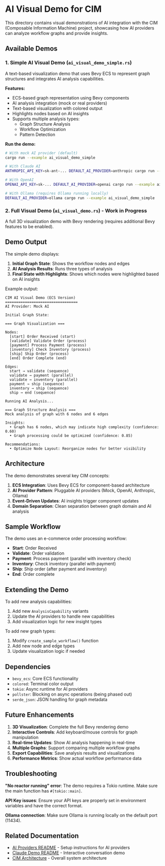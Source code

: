 # AI Visual Demo for CIM

This directory contains visual demonstrations of AI integration with the CIM (Composable Information Machine) project, showcasing how AI providers can analyze workflow graphs and provide insights.

## Available Demos

### 1. Simple AI Visual Demo (`ai_visual_demo_simple.rs`)

A text-based visualization demo that uses Bevy ECS to represent graph structures and integrates AI analysis capabilities.

**Features:**
- ECS-based graph representation using Bevy components
- AI analysis integration (mock or real providers)
- Text-based visualization with colored output
- Highlights nodes based on AI insights
- Supports multiple analysis types:
  - Graph Structure Analysis
  - Workflow Optimization
  - Pattern Detection

**Run the demo:**
```bash
# With mock AI provider (default)
cargo run --example ai_visual_demo_simple

# With Claude AI
ANTHROPIC_API_KEY=sk-ant-... DEFAULT_AI_PROVIDER=anthropic cargo run --example ai_visual_demo_simple

# With OpenAI
OPENAI_API_KEY=sk-... DEFAULT_AI_PROVIDER=openai cargo run --example ai_visual_demo_simple

# With Ollama (requires Ollama running locally)
DEFAULT_AI_PROVIDER=ollama cargo run --example ai_visual_demo_simple
```

### 2. Full Visual Demo (`ai_visual_demo.rs`) - Work in Progress

A full 3D visualization demo with Bevy rendering (requires additional Bevy features to be enabled).

## Demo Output

The simple demo displays:

1. **Initial Graph State**: Shows the workflow nodes and edges
2. **AI Analysis Results**: Runs three types of analysis
3. **Final State with Highlights**: Shows which nodes were highlighted based on AI insights

Example output:
```
CIM AI Visual Demo (ECS Version)
=================================
AI Provider: Mock AI

Initial Graph State:

=== Graph Visualization ===

Nodes:
  [start] Order Received (start)
  [validate] Validate Order (process)
  [payment] Process Payment (process)
  [inventory] Check Inventory (process)
  [ship] Ship Order (process)
  [end] Order Complete (end)

Edges:
  start → validate (sequence)
  validate → payment (parallel)
  validate → inventory (parallel)
  payment → ship (sequence)
  inventory → ship (sequence)
  ship → end (sequence)

Running AI Analysis...

=== Graph Structure Analysis ===
Mock analysis of graph with 6 nodes and 6 edges

Insights:
  • Graph has 6 nodes, which may indicate high complexity (confidence: 0.60)
  • Graph processing could be optimized (confidence: 0.85)

Recommendations:
  • Optimize Node Layout: Reorganize nodes for better visibility
```

## Architecture

The demo demonstrates several key CIM concepts:

1. **ECS Integration**: Uses Bevy ECS for component-based architecture
2. **AI Provider Pattern**: Pluggable AI providers (Mock, OpenAI, Anthropic, Ollama)
3. **Event-Driven Updates**: AI insights trigger component updates
4. **Domain Separation**: Clean separation between graph domain and AI analysis

## Sample Workflow

The demo uses an e-commerce order processing workflow:
- **Start**: Order Received
- **Validate**: Order validation
- **Payment**: Process payment (parallel with inventory check)
- **Inventory**: Check inventory (parallel with payment)
- **Ship**: Ship order (after payment and inventory)
- **End**: Order complete

## Extending the Demo

To add new analysis capabilities:

1. Add new `AnalysisCapability` variants
2. Update the AI providers to handle new capabilities
3. Add visualization logic for new insight types

To add new graph types:

1. Modify `create_sample_workflow()` function
2. Add new node and edge types
3. Update visualization logic if needed

## Dependencies

- `bevy_ecs`: Core ECS functionality
- `colored`: Terminal color output
- `tokio`: Async runtime for AI providers
- `pollster`: Blocking on async operations (being phased out)
- `serde_json`: JSON handling for graph metadata

## Future Enhancements

1. **3D Visualization**: Complete the full Bevy rendering demo
2. **Interactive Controls**: Add keyboard/mouse controls for graph manipulation
3. **Real-time Updates**: Show AI analysis happening in real-time
4. **Multiple Graphs**: Support comparing multiple workflow graphs
5. **Export Capabilities**: Save analysis results and visualizations
6. **Performance Metrics**: Show actual workflow performance data

## Troubleshooting

**"No reactor running" error**: The demo requires a Tokio runtime. Make sure the main function has `#[tokio::main]`.

**API Key issues**: Ensure your API keys are properly set in environment variables and have the correct format.

**Ollama connection**: Make sure Ollama is running locally on the default port (11434).

## Related Documentation

- [AI Providers README](./AI_PROVIDERS_README.md) - Setup instructions for AI providers
- [Claude Demo README](./CLAUDE_DEMO_README.md) - Interactive conversation demo
- [CIM Architecture](../doc/design/cim-architecture.md) - Overall system architecture 
